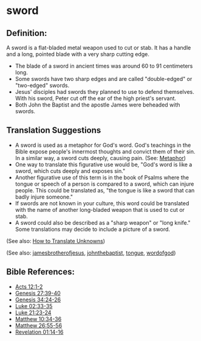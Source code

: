 # sword #

## Definition: ##

A sword is a flat-bladed metal weapon used to cut or stab. It has a handle and a long, pointed blade with a very sharp cutting edge.

* The blade of a sword in ancient times was around 60 to 91 centimeters long.
* Some swords have two sharp edges and are called "double-edged" or "two-edged" swords.
* Jesus' disciples had swords they planned to use to defend themselves. With his sword, Peter cut off the ear of the high priest's servant.
* Both John the Baptist and the apostle James were beheaded with swords.

## Translation Suggestions ##

* A sword is used as a metaphor for God's word. God's teachings in the Bible expose people's innermost thoughts and convict them of their sin. In a similar way, a sword cuts deeply, causing pain. (See: [Metaphor](https://git.door43.org/Door43/en-ta-translate-vol1/src/master/content/figs_metaphor.md))
* One way to translate this figurative use would be, "God's word is like a sword, which cuts deeply and exposes sin."
* Another figurative use of this term is in the book of Psalms where the tongue or speech of a person is compared to a sword, which can injure people. This could be translated as, "the tongue is like a sword that can badly injure someone."
* If swords are not known in your culture, this word could be translated with the name of another long-bladed weapon that is used to cut or stab.
* A sword could also be described as a "sharp weapon" or "long knife." Some translations may decide to include a picture of a sword.

(See also: [How to Translate Unknowns](https://git.door43.org/Door43/en-ta-translate-vol1/src/master/content/translate_unknown.md))

(See also: [jamesbrotherofjesus](../other/jamesbrotherofjesus.md), [johnthebaptist](../other/johnthebaptist.md), [tongue](../other/tongue.md), [wordofgod](../kt/wordofgod.md))

## Bible References: ##

* [Acts 12:1-2](https://door43.org/en/bible/notes/act/12/01)
* [Genesis 27:39-40](https://door43.org/en/bible/notes/gen/27/39)
* [Genesis 34:24-26](https://door43.org/en/bible/notes/gen/34/24)
* [Luke 02:33-35](https://door43.org/en/bible/notes/luk/02/33)
* [Luke 21:23-24](https://door43.org/en/bible/notes/luk/21/23)
* [Matthew 10:34-36](https://door43.org/en/bible/notes/mat/10/34)
* [Matthew 26:55-56](https://door43.org/en/bible/notes/mat/26/55)
* [Revelation 01:14-16](https://door43.org/en/bible/notes/rev/01/14)


